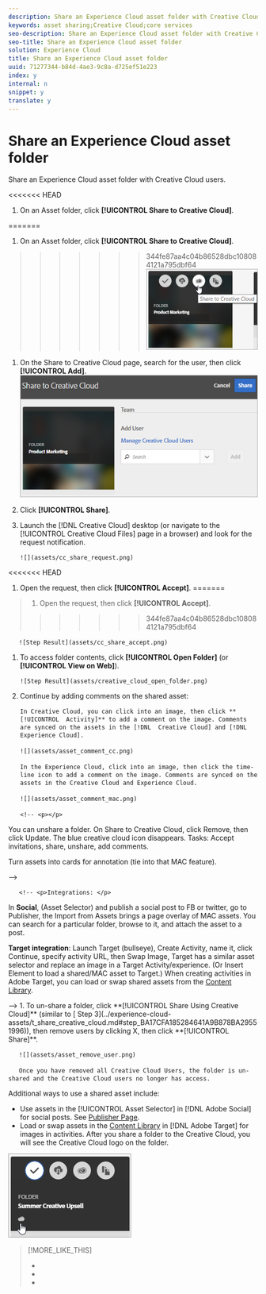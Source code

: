 ```yaml
---
description: Share an Experience Cloud asset folder with Creative Cloud users.
keywords: asset sharing;Creative Cloud;core services
seo-description: Share an Experience Cloud asset folder with Creative Cloud users.
seo-title: Share an Experience Cloud asset folder
solution: Experience Cloud
title: Share an Experience Cloud asset folder
uuid: 71277344-b84d-4ae3-9c8a-d725ef51e223
index: y
internal: n
snippet: y
translate: y
---
```


# Share an Experience Cloud asset folder

Share an Experience Cloud asset folder with Creative Cloud users.

<<<<<<< HEAD

1. On an Asset folder, click **[!UICONTROL  Share to Creative Cloud]**.

=======
1. On an Asset folder, click **[!UICONTROL  Share to Creative Cloud]**.

>>>>>>> 344fe87aa4c04b86528dbc108084121a795dbf64
       ![Step Result](assets/asset-share-cc.png) 
1. On the Share to Creative Cloud page, search for the user, then click **[!UICONTROL  Add]**.
   ![](assets/asset-share-cc-page.png) 

1. Click **[!UICONTROL  Share]**.
1. Launch the [!DNL  Creative Cloud] desktop (or navigate to the [!UICONTROL  Creative Cloud Files] page in a browser) and look for the request notification.

       ![](assets/cc_share_request.png) 
<<<<<<< HEAD
1. Open the request, then click **[!UICONTROL  Accept]**.
=======
>1. Open the request, then click **[!UICONTROL  Accept]**.
>>>>>>> 344fe87aa4c04b86528dbc108084121a795dbf64

       ![Step Result](assets/cc_share_accept.png) 
1. To access folder contents, click **[!UICONTROL  Open Folder]** (or **[!UICONTROL  View on Web]**).

       ![Step Result](assets/creative_cloud_open_folder.png) 
1. Continue by adding comments on the shared asset:

       In Creative Cloud, you can click into an image, then click **[!UICONTROL  Activity]** to add a comment on the image. Comments are synced on the assets in the [!DNL  Creative Cloud] and [!DNL  Experience Cloud]. 

       ![](assets/asset_comment_cc.png) 

       In the Experience Cloud, click into an image, then click the time-line icon to add a comment on the image. Comments are synced on the assets in the Creative Cloud and Experience Cloud. 

       ![](assets/asset_comment_mac.png) 

       <!-- <p></p> 
<p>You can unshare a folder. On Share to Creative Cloud, click Remove, then click Update. The blue creative cloud icon disappears. Tasks: Accept invitations, share, unshare, add comments. </p> 
<p>Turn assets into cards for annotation (tie into that MAC feature). </p> -->

       <!-- <p>Integrations: </p> 
<p>In <b>Social</b>, (Asset Selector) and publish a social post to FB or twitter, go to Publisher, the Import from Assets brings a page overlay of MAC assets. You can search for a particular folder, browse to it, and attach the asset to a post. </p> 
<p> <b>Target integration</b>: Launch Target (bullseye), Create Activity, name it, click Continue, specify activity URL, then Swap Image, Target has a similar asset selector and replace an image in a Target Activity/experience. (Or Insert Element to load a shared/MAC asset to Target.) When creating activities in <span class="keyword"> Adobe Target</span>, you can load or swap shared assets from the <a href="https://marketing.adobe.com/resources/help/en_US/target/target/c_manage_content.html" format="https" scope="external"> Content Library</a>. </p> -->
1. To un-share a folder, click **[!UICONTROL  Share Using Creative Cloud]** (similar to [ Step 3](../experience-cloud-assets/t_share_creative_cloud.md#step_BA17CFA185284641A9B878BA29551996)), then remove users by clicking X, then click **[!UICONTROL  Share]**.

       ![](assets/asset_remove_user.png) 

       Once you have removed all Creative Cloud Users, the folder is un-shared and the Creative Cloud users no longer has access. 
Additional ways to use a shared asset include: 

* Use assets in the [!UICONTROL  Asset Selector] in [!DNL  Adobe Social] for social posts. See [ Publisher Page](https://marketing.adobe.com/resources/help/en_US/social/?f=c_pub_publisher).
* Load or swap assets in the [ Content Library](https://marketing.adobe.com/resources/help/en_US/target/target/?f=c_manage_content) in [!DNL  Adobe Target] for images in activities.
After you share a folder to the Creative Cloud, you will see the Creative Cloud logo on the folder. 

![](assets/asset-cc-logo.png) 
>[!MORE_LIKE_THIS]
>
>* [  ](http://helpx.adobe.com/creative-cloud/help/sync-files.html)
>* [  ](http://helpx.stage.adobe.com/creative-cloud/help/collaboration.html)
>* [  ](http://helpx.stage.adobe.com/creative-cloud/help/collaboration-faq.html)
